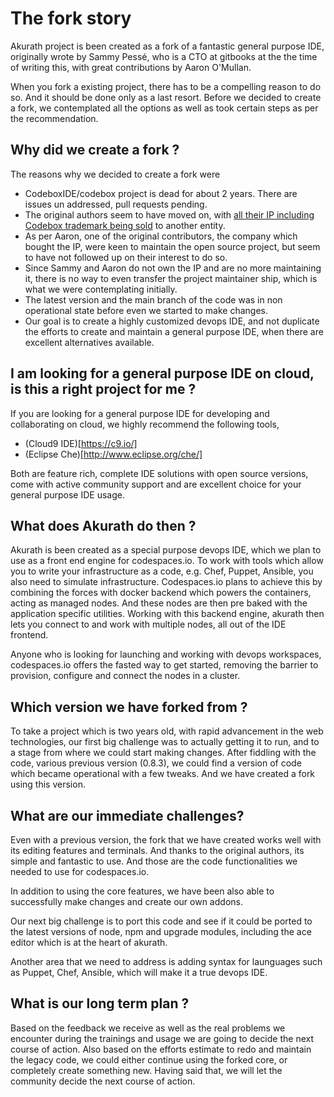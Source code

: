 # The fork story

Akurath project is been created  as a fork of a fantastic general purpose IDE, originally wrote by Sammy Pessé, who is a CTO at gitbooks at the the time of writing this,   with great contributions by Aaron O'Mullan.  

When you fork a existing project, there has to be a compelling reason to do so. And it should be done only as a last resort. Before we decided to create a fork, we contemplated all the options as well as took certain steps as per the recommendation.

## Why did we create a fork ?

The reasons why we decided to create a fork were

  * CodeboxIDE/codebox project is dead for about 2 years. There are issues un addressed, pull requests pending.
  * The original authors seem to have moved on, with [all their IP including Codebox trademark being sold](https://www.shoretel.com/news/corvisa-acquires-codebox-enhance-open-source-tools-developers) to another entity.
  * As per Aaron, one of the original contributors,  the company which bought the IP, were keen to maintain the open source project, but seem to have not followed up on their interest to do so.
  * Since Sammy and Aaron do not own the IP and are no more maintaining it, there is no way to even transfer the project maintainer ship, which is what we were contemplating initially.
  * The latest version and the main branch of the code  was in non operational state before even we started to make changes.
  * Our goal is to create a highly customized devops IDE, and not duplicate the efforts to create and maintain a general purpose IDE, when there are excellent alternatives available.


## I am looking for a general purpose IDE on cloud, is this a right project for me  ?

If you are looking for a general purpose IDE for developing and collaborating on cloud, we highly recommend the following tools,

  * (Cloud9 IDE)[https://c9.io/]
  * (Eclipse Che)[http://www.eclipse.org/che/]

Both are feature rich, complete IDE solutions with open source versions, come with active community support and are excellent choice for your general purpose IDE usage.   

## What does Akurath do then ?  

Akurath is been created as a special purpose devops IDE, which we plan to use as a front end engine for codespaces.io. To work with tools which allow you to write your infrastructure as a code, e.g. Chef, Puppet, Ansible, you also need to simulate infrastructure.  Codespaces.io plans to achieve this by combining the forces with docker backend which powers the containers, acting as managed nodes. And these nodes are then pre baked with the application specific utilities.   Working with this backend engine, akurath then lets you connect to and work with multiple nodes, all out of the IDE frontend.

Anyone who is looking for launching and working with  devops workspaces, codespaces.io offers the fasted way to get started, removing the barrier to provision, configure and connect the nodes in a cluster.

## Which version we have forked from ?

To take a project which is two years old, with  rapid advancement in the web technologies, our first big challenge was to actually getting it to run, and to a stage from where we could start making changes. After fiddling with the code, various previous version (0.8.3), we could find a version of code which became operational with a few tweaks.  And we have created a fork using this version.


## What are our immediate challenges?

Even with a previous version, the fork that we have created works well with its editing features and terminals. And thanks to the original authors, its simple and fantastic to use.  And those are the code functionalities we needed to  use for codespaces.io.  

In addition to using the core features, we have been also able to successfully make changes and create our own addons.

Our next big challenge is to port this code and see if it could be ported to the latest versions of node, npm  and upgrade modules, including the ace editor which is at the heart of akurath.

Another area that we need to address is adding syntax for launguages such as Puppet, Chef, Ansible, which will make it  a true devops IDE.

## What is our long term plan ?

Based on the feedback we receive as well as the real problems we encounter during the trainings and usage  we are going to decide the next course of action. Also based on the efforts estimate to redo and maintain the legacy code, we could either continue using the forked core, or completely create something new. Having said that, we will let the community decide the next course of action.

